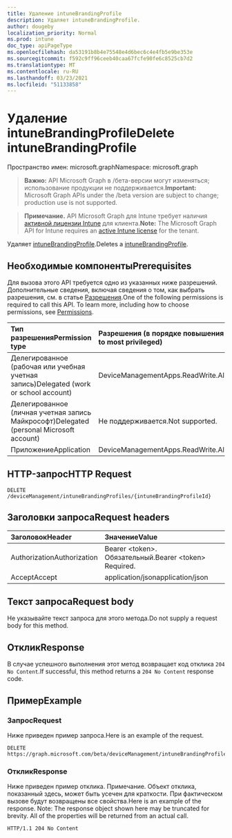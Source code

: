 ```yaml
---
title: Удаление intuneBrandingProfile
description: Удаляет intuneBrandingProfile.
author: dougeby
localization_priority: Normal
ms.prod: intune
doc_type: apiPageType
ms.openlocfilehash: da53191b8b4e75548e4d6bec6c4e4fb5e9be353e
ms.sourcegitcommit: f592c9ff96ceeb40caa67fcfe90fe6c8525cb7d2
ms.translationtype: MT
ms.contentlocale: ru-RU
ms.lasthandoff: 03/23/2021
ms.locfileid: "51133858"
---
```

# <a name="delete-intunebrandingprofile"></a><span data-ttu-id="67e29-103">Удаление intuneBrandingProfile</span><span class="sxs-lookup"><span data-stu-id="67e29-103">Delete intuneBrandingProfile</span></span>

<span data-ttu-id="67e29-104">Пространство имен: microsoft.graph</span><span class="sxs-lookup"><span data-stu-id="67e29-104">Namespace: microsoft.graph</span></span>

> <span data-ttu-id="67e29-105">**Важно:** API Microsoft Graph в /бета-версии могут изменяться; использование продукции не поддерживается.</span><span class="sxs-lookup"><span data-stu-id="67e29-105">**Important:** Microsoft Graph APIs under the /beta version are subject to change; production use is not supported.</span></span>

> <span data-ttu-id="67e29-106">**Примечание.** API Microsoft Graph для Intune требует наличия [активной лицензии Intune](https://go.microsoft.com/fwlink/?linkid=839381) для клиента.</span><span class="sxs-lookup"><span data-stu-id="67e29-106">**Note:** The Microsoft Graph API for Intune requires an [active Intune license](https://go.microsoft.com/fwlink/?linkid=839381) for the tenant.</span></span>

<span data-ttu-id="67e29-107">Удаляет [intuneBrandingProfile](../resources/intune-wip-intunebrandingprofile.md).</span><span class="sxs-lookup"><span data-stu-id="67e29-107">Deletes a [intuneBrandingProfile](../resources/intune-wip-intunebrandingprofile.md).</span></span>

## <a name="prerequisites"></a><span data-ttu-id="67e29-108">Необходимые компоненты</span><span class="sxs-lookup"><span data-stu-id="67e29-108">Prerequisites</span></span>
<span data-ttu-id="67e29-p101">Для вызова этого API требуется одно из указанных ниже разрешений. Дополнительные сведения, включая сведения о том, как выбрать разрешения, см. в статье [Разрешения](/graph/permissions-reference).</span><span class="sxs-lookup"><span data-stu-id="67e29-p101">One of the following permissions is required to call this API. To learn more, including how to choose permissions, see [Permissions](/graph/permissions-reference).</span></span>

|<span data-ttu-id="67e29-111">Тип разрешения</span><span class="sxs-lookup"><span data-stu-id="67e29-111">Permission type</span></span>|<span data-ttu-id="67e29-112">Разрешения (в порядке повышения привилегий)</span><span class="sxs-lookup"><span data-stu-id="67e29-112">Permissions (from least to most privileged)</span></span>|
|:---|:---|
|<span data-ttu-id="67e29-113">Делегированное (рабочая или учебная учетная запись)</span><span class="sxs-lookup"><span data-stu-id="67e29-113">Delegated (work or school account)</span></span>|<span data-ttu-id="67e29-114">DeviceManagementApps.ReadWrite.All</span><span class="sxs-lookup"><span data-stu-id="67e29-114">DeviceManagementApps.ReadWrite.All</span></span>|
|<span data-ttu-id="67e29-115">Делегированное (личная учетная запись Майкрософт)</span><span class="sxs-lookup"><span data-stu-id="67e29-115">Delegated (personal Microsoft account)</span></span>|<span data-ttu-id="67e29-116">Не поддерживается.</span><span class="sxs-lookup"><span data-stu-id="67e29-116">Not supported.</span></span>|
|<span data-ttu-id="67e29-117">Приложение</span><span class="sxs-lookup"><span data-stu-id="67e29-117">Application</span></span>|<span data-ttu-id="67e29-118">DeviceManagementApps.ReadWrite.All</span><span class="sxs-lookup"><span data-stu-id="67e29-118">DeviceManagementApps.ReadWrite.All</span></span>|

## <a name="http-request"></a><span data-ttu-id="67e29-119">HTTP-запрос</span><span class="sxs-lookup"><span data-stu-id="67e29-119">HTTP Request</span></span>
<!-- {
  "blockType": "ignored"
}
-->
``` http
DELETE /deviceManagement/intuneBrandingProfiles/{intuneBrandingProfileId}
```

## <a name="request-headers"></a><span data-ttu-id="67e29-120">Заголовки запроса</span><span class="sxs-lookup"><span data-stu-id="67e29-120">Request headers</span></span>
|<span data-ttu-id="67e29-121">Заголовок</span><span class="sxs-lookup"><span data-stu-id="67e29-121">Header</span></span>|<span data-ttu-id="67e29-122">Значение</span><span class="sxs-lookup"><span data-stu-id="67e29-122">Value</span></span>|
|:---|:---|
|<span data-ttu-id="67e29-123">Authorization</span><span class="sxs-lookup"><span data-stu-id="67e29-123">Authorization</span></span>|<span data-ttu-id="67e29-124">Bearer &lt;token&gt;. Обязательный.</span><span class="sxs-lookup"><span data-stu-id="67e29-124">Bearer &lt;token&gt; Required.</span></span>|
|<span data-ttu-id="67e29-125">Accept</span><span class="sxs-lookup"><span data-stu-id="67e29-125">Accept</span></span>|<span data-ttu-id="67e29-126">application/json</span><span class="sxs-lookup"><span data-stu-id="67e29-126">application/json</span></span>|

## <a name="request-body"></a><span data-ttu-id="67e29-127">Текст запроса</span><span class="sxs-lookup"><span data-stu-id="67e29-127">Request body</span></span>
<span data-ttu-id="67e29-128">Не указывайте текст запроса для этого метода.</span><span class="sxs-lookup"><span data-stu-id="67e29-128">Do not supply a request body for this method.</span></span>

## <a name="response"></a><span data-ttu-id="67e29-129">Отклик</span><span class="sxs-lookup"><span data-stu-id="67e29-129">Response</span></span>
<span data-ttu-id="67e29-130">В случае успешного выполнения этот метод возвращает код отклика `204 No Content`.</span><span class="sxs-lookup"><span data-stu-id="67e29-130">If successful, this method returns a `204 No Content` response code.</span></span>

## <a name="example"></a><span data-ttu-id="67e29-131">Пример</span><span class="sxs-lookup"><span data-stu-id="67e29-131">Example</span></span>

### <a name="request"></a><span data-ttu-id="67e29-132">Запрос</span><span class="sxs-lookup"><span data-stu-id="67e29-132">Request</span></span>
<span data-ttu-id="67e29-133">Ниже приведен пример запроса.</span><span class="sxs-lookup"><span data-stu-id="67e29-133">Here is an example of the request.</span></span>
``` http
DELETE https://graph.microsoft.com/beta/deviceManagement/intuneBrandingProfiles/{intuneBrandingProfileId}
```

### <a name="response"></a><span data-ttu-id="67e29-134">Отклик</span><span class="sxs-lookup"><span data-stu-id="67e29-134">Response</span></span>
<span data-ttu-id="67e29-p102">Ниже приведен пример отклика. Примечание. Объект отклика, показанный здесь, может быть усечен для краткости. При фактическом вызове будут возвращены все свойства.</span><span class="sxs-lookup"><span data-stu-id="67e29-p102">Here is an example of the response. Note: The response object shown here may be truncated for brevity. All of the properties will be returned from an actual call.</span></span>
``` http
HTTP/1.1 204 No Content
```




